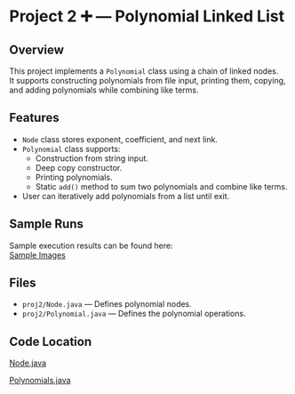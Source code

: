 # Project 2 ➕ — Polynomial Linked List

## Overview
This project implements a `Polynomial` class using a chain of linked nodes.  
It supports constructing polynomials from file input, printing them, copying, and adding polynomials while combining like terms.

## Features
- `Node` class stores exponent, coefficient, and next link.  
- `Polynomial` class supports:  
  - Construction from string input.  
  - Deep copy constructor.  
  - Printing polynomials.  
  - Static `add()` method to sum two polynomials and combine like terms.  
- User can iteratively add polynomials from a list until exit.

## Sample Runs
Sample execution results can be found here:  
[Sample Images](./ProjScreenShotsVSH.pdf)

## Files
- `proj2/Node.java` — Defines polynomial nodes.  
- `proj2/Polynomial.java` — Defines the polynomial operations.  

## Code Location

[Node.java](./proj2VSH/proj2/src/proj2/Node.java)

[Polynomials.java](./src/proj2/Polynomials.java)
